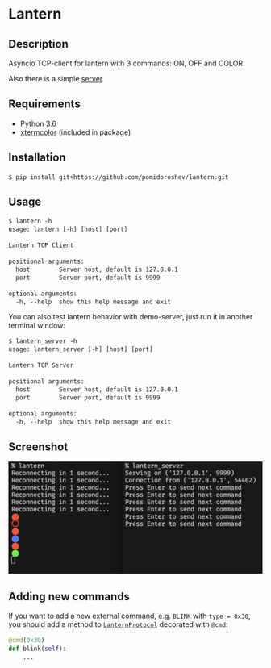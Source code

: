 # Lantern

## Description

Asyncio TCP-client for lantern with 3 commands: ON, OFF and COLOR.

Also there is a simple [server](https://github.com/pomidoroshev/lantern/blob/master/lantern_tcp/server.py)

## Requirements

- Python 3.6
- [xtermcolor](https://github.com/broadinstitute/xtermcolor) (included in package)

## Installation

```
$ pip install git+https://github.com/pomidoroshev/lantern.git
```

## Usage

```
$ lantern -h
usage: lantern [-h] [host] [port]

Lantern TCP Client

positional arguments:
  host        Server host, default is 127.0.0.1
  port        Server port, default is 9999

optional arguments:
  -h, --help  show this help message and exit
```

You can also test lantern behavior with demo-server, just run it in another terminal window:

```
$ lantern_server -h
usage: lantern_server [-h] [host] [port]

Lantern TCP Server

positional arguments:
  host        Server host, default is 127.0.0.1
  port        Server port, default is 9999

optional arguments:
  -h, --help  show this help message and exit
```

## Screenshot
![Lantern](https://github.com/pomidoroshev/lantern/blob/master/screenshot.png)

## Adding new commands

If you want to add a new external command, e.g. `BLINK` with `type = 0x30`, you should add a method to [`LanternProtocol`](https://github.com/pomidoroshev/lantern/blob/master/lantern_tcp/lantern.py) decorated with `@cmd`:

```python
@cmd(0x30)
def blink(self):
    ...
```
